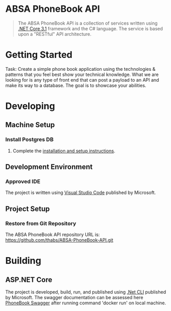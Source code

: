 # ABSA PhoneBook API

> The ABSA PhoneBook API is a collection of services written using [.NET Core 3.1](https://devblogs.microsoft.com/dotnet/announcing-net-core-3-1/) framework and the C# language. The service is based upon a "RESTful" API architecture.

# Getting Started

Task: Create a simple phone book application using the technologies & patterns that you feel best show your technical knowledge. What we are looking for is any type of front end that can post a payload to an API and make its way to a database. The goal is to showcase your abilities.

# Developing

## Machine Setup

### Install Postgres DB

1. Complete the [installation and setup instructions](https://www.postgresql.org/).

## Development Environment

### Approved IDE

The project is written using [Visual Studio Code](https://code.visualstudio.com/) published by Microsoft.

## Project Setup

### Restore from Git Repository

The ABSA PhoneBook API repository URL is: https://github.com/thabs/ABSA-PhoneBook-API.git

# Building

## ASP.NET Core

The project is developed, build, run, and published using [.Net CLI](https://docs.microsoft.com/en-us/dotnet/core/tools/) published by Microsoft. The swagger documentation can be assessed here [PhoneBook Swagger](https://localhost:5001/phonebook/swagger/index.html) after running command 'docker run' on local machine.
